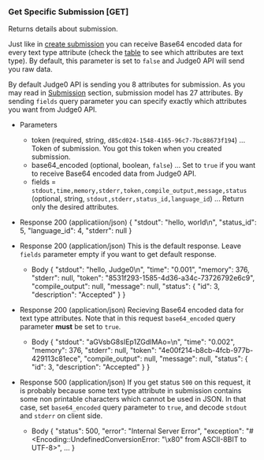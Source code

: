 ### Get Specific Submission [GET]
Returns details about submission.

Just like in [create submission](/#submission-submission-post) you can receive Base64 encoded data for every
text type attribute (check the [table](#submission-submission) to see which attributes are text type).
By default, this parameter is set to `false` and Judge0 API will send you raw data.

By default Judge0 API is sending you 8 attributes for submission. As you may read in [Submission](#submission-submission)
section, submission model has 27 attributes. By sending `fields` query parameter you can specify exactly which attributes
you want from Judge0 API.

+ Parameters
    + token (required, string, `d85cd024-1548-4165-96c7-7bc88673f194`) ... Token of submission. You got this token when you created submission.
    + base64_encoded (optional, boolean, `false`) ... Set to `true` if you want to receive Base64 encoded data from Judge0 API.
    + fields = `stdout,time,memory,stderr,token,compile_output,message,status` (optional, string, `stdout,stderr,status_id,language_id`) ... Return only the desired attributes.

+ Response 200 (applicatiion/json)
    {
        "stdout": "hello, world\n",
        "status_id": 5,
        "language_id": 4,
        "stderr": null
    }

+ Response 200 (application/json)
    This is the default response. Leave `fields` parameter empty if you want to get default response.
    + Body
        {
            "stdout": "hello, Judge0\n",
            "time": "0.001",
            "memory": 376,
            "stderr": null,
            "token": "8531f293-1585-4d36-a34c-73726792e6c9",
            "compile_output": null,
            "message": null,
            "status": {
                "id": 3,
                "description": "Accepted"
            }
        }

+ Response 200 (application/json)
    Recieving Base64 encoded data for text type attributes. Note that in this request `base64_encoded` query parameter **must** be
    set to `true`.
    + Body
        {
            "stdout": "aGVsbG8sIEp1ZGdlMAo=\n",
            "time": "0.002",
            "memory": 376,
            "stderr": null,
            "token": "4e00f214-b8cb-4fcb-977b-429113c81ece",
            "compile_output": null,
            "message": null,
            "status": {
                "id": 3,
                "description": "Accepted"
            }
        }

+ Response 500 (application/json)
    If you get status `500` on this request, it is probably because some text type attribute in submission contains
    some non printable characters which cannot be used in JSON. In that case, set `base64_encoded` query parameter to `true`,
    and decode `stdout` and `stderr` on client side.
    + Body
        {
            "status": 500,
            "error": "Internal Server Error",
            "exception": "#<Encoding::UndefinedConversionError: \"\\x80\" from ASCII-8BIT to UTF-8>",
            ...
        }

<!-- include(../_unauthenticated.md) -->

